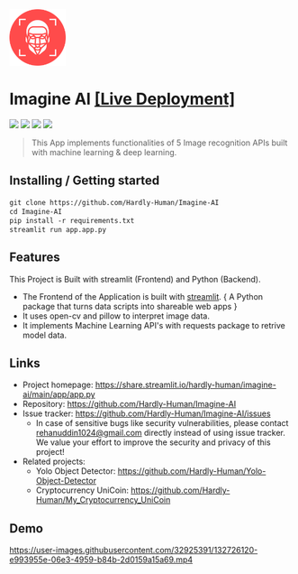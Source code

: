 <img src="logo.png" alt="Logo of the project" width="100" height="100">

# Imagine AI [[Live Deployment]](https://share.streamlit.io/hardly-human/imagine-ai/main/app/app.py)

![](https://img.shields.io/badge/Build-passing-brightgreen)
![](https://badgen.net/david/dep/zeit/pkg)
![](https://badgen.net/apm/license/linter)
![](https://img.shields.io/badge/contributions-welcome-red)

> This App implements functionalities of 5 Image recognition APIs built with machine learning & deep learning.

## Installing / Getting started

```shell
git clone https://github.com/Hardly-Human/Imagine-AI
cd Imagine-AI
pip install -r requirements.txt
streamlit run app.app.py
```

## Features

This Project is Built with streamlit (Frontend) and Python (Backend).

-   The Frontend of the Application is built with [streamlit](https://streamlit.io). { A Python package that turns data scripts into shareable web apps }
-   It uses open-cv and pillow to interpret image data.
-   It implements Machine Learning API's with requests package to retrive model data.

## Links

-   Project homepage: https://share.streamlit.io/hardly-human/imagine-ai/main/app/app.py
-   Repository: https://github.com/Hardly-Human/Imagine-AI
-   Issue tracker: https://github.com/Hardly-Human/Imagine-AI/issues
    -   In case of sensitive bugs like security vulnerabilities, please contact
        rehanuddin1024@gmail.com directly instead of using issue tracker. We value your effort
        to improve the security and privacy of this project!
-   Related projects:
    -   Yolo Object Detector: https://github.com/Hardly-Human/Yolo-Object-Detector
    -   Cryptocurrency UniCoin: https://github.com/Hardly-Human/My_Cryptocurrency_UniCoin

## Demo

https://user-images.githubusercontent.com/32925391/132726120-e993955e-06e3-4959-b84b-2d0159a15a69.mp4
